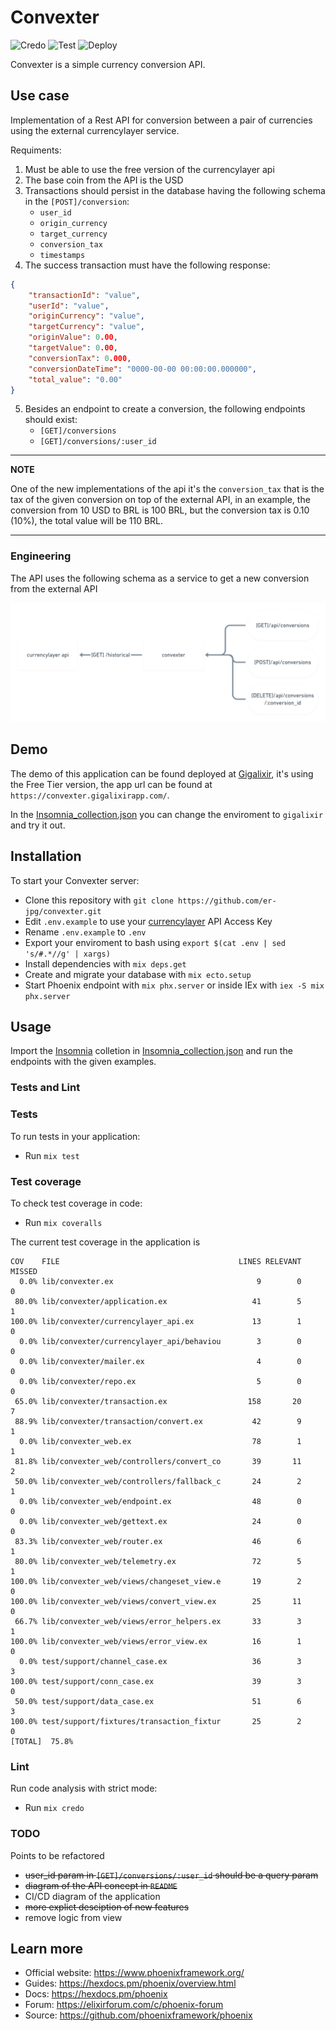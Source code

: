 # Convexter

![Credo](https://github.com/er-jpg/convexter/actions/workflows/credo.yml/badge.svg)
![Test](https://github.com/er-jpg/convexter/actions/workflows/test.yml/badge.svg)
![Deploy](https://github.com/er-jpg/convexter/actions/workflows/deploy.yml/badge.svg)

Convexter is a simple currency conversion API.

## Use case

Implementation of a Rest API for conversion between a pair of currencies using the external currencylayer service.

Requiments:

  1. Must be able to use the free version of the currencylayer api
  2. The base coin from the API is the USD
  3. Transactions should persist in the database having the following schema in the `[POST]/conversion`:
      * `user_id`
      * `origin_currency`
      * `target_currency`
      * `conversion_tax`
      * `timestamps`
  4. The success transaction must have the following response:
  ```json
  {
      "transactionId": "value",
      "userId": "value",
      "originCurrency": "value",
      "targetCurrency": "value",
      "originValue": 0.00,
      "targetValue": 0.00,
      "conversionTax": 0.000,
      "conversionDateTime": "0000-00-00 00:00:00.000000",
      "total_value": "0.00"
  }
  ```
  5. Besides an endpoint to create a conversion, the following endpoints should exist:
      * `[GET]/conversions`
      * `[GET]/conversions/:user_id`
    
---
**NOTE**

One of the new implementations of the api it's the `conversion_tax` that is the tax of the given conversion on top of the external API, in an example, the conversion from 10 USD to BRL is 100 BRL, but the conversion tax is 0.10 (10%), the total value will be 110 BRL.

---

### Engineering
The API uses the following schema as a service to get a new conversion from the external API

![API Diagram](convexter.png "API Diagram")

## Demo
The demo of this application can be found deployed at [Gigalixir](https://www.gigalixir.com/), it's using the Free Tier version, the app url can be found at `https://convexter.gigalixirapp.com/`.

In the [Insomnia_collection.json](Insomnia_collection.json) you can change the enviroment to `gigalixir` and try it out.

## Installation

To start your Convexter server:

  * Clone this repository with `git clone https://github.com/er-jpg/convexter.git`
  * Edit `.env.example` to use your [currencylayer](https://currencylayer.com/dashboard) API Access Key
  * Rename `.env.example` to `.env`
  * Export your enviroment to bash using `export $(cat .env | sed 's/#.*//g' | xargs)`
  * Install dependencies with `mix deps.get`
  * Create and migrate your database with `mix ecto.setup`
  * Start Phoenix endpoint with `mix phx.server` or inside IEx with `iex -S mix phx.server`


## Usage

Import the [Insomnia](https://insomnia.rest/) colletion in [Insomnia_collection.json](Insomnia_collection.json) and run the endpoints with the given examples.

### Tests and Lint
### Tests
To run tests in your application:

  * Run `mix test`

### Test coverage
To check test coverage in code:

  * Run `mix coveralls`

The current test coverage in the application is

```
COV    FILE                                        LINES RELEVANT   MISSED
  0.0% lib/convexter.ex                                9        0        0
 80.0% lib/convexter/application.ex                   41        5        1
100.0% lib/convexter/currencylayer_api.ex             13        1        0
  0.0% lib/convexter/currencylayer_api/behaviou        3        0        0
  0.0% lib/convexter/mailer.ex                         4        0        0
  0.0% lib/convexter/repo.ex                           5        0        0
 65.0% lib/convexter/transaction.ex                  158       20        7
 88.9% lib/convexter/transaction/convert.ex           42        9        1
  0.0% lib/convexter_web.ex                           78        1        1
 81.8% lib/convexter_web/controllers/convert_co       39       11        2
 50.0% lib/convexter_web/controllers/fallback_c       24        2        1
  0.0% lib/convexter_web/endpoint.ex                  48        0        0
  0.0% lib/convexter_web/gettext.ex                   24        0        0
 83.3% lib/convexter_web/router.ex                    46        6        1
 80.0% lib/convexter_web/telemetry.ex                 72        5        1
100.0% lib/convexter_web/views/changeset_view.e       19        2        0
100.0% lib/convexter_web/views/convert_view.ex        25       11        0
 66.7% lib/convexter_web/views/error_helpers.ex       33        3        1
100.0% lib/convexter_web/views/error_view.ex          16        1        0
  0.0% test/support/channel_case.ex                   36        3        3
100.0% test/support/conn_case.ex                      39        3        0
 50.0% test/support/data_case.ex                      51        6        3
100.0% test/support/fixtures/transaction_fixtur       25        2        0
[TOTAL]  75.8%
```

### Lint
Run code analysis with strict mode:

  * Run `mix credo`


### TODO
Points to be refactored

  * ~~user_id param in `[GET]/conversions/:user_id` should be a query param~~
  * ~~diagram of the API concept in `README`~~
  * CI/CD diagram of the application
  * ~~more explict desciption of new features~~
  * remove logic from view

## Learn more

  * Official website: https://www.phoenixframework.org/
  * Guides: https://hexdocs.pm/phoenix/overview.html
  * Docs: https://hexdocs.pm/phoenix
  * Forum: https://elixirforum.com/c/phoenix-forum
  * Source: https://github.com/phoenixframework/phoenix
